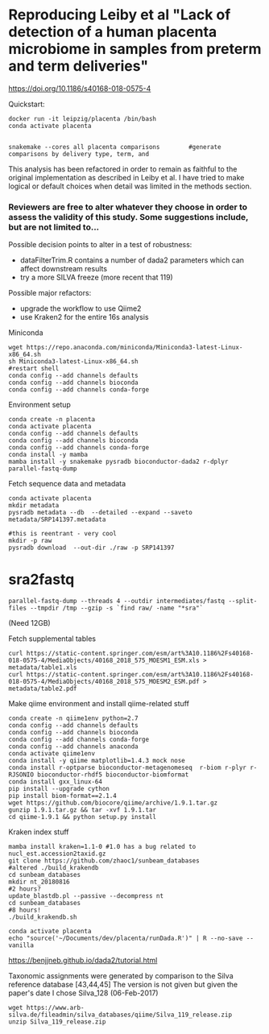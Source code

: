 # Reproducing Leiby et al "Lack of detection of a human placenta microbiome in samples from preterm and term deliveries"
https://doi.org/10.1186/s40168-018-0575-4


Quickstart:
```
docker run -it leipzig/placenta /bin/bash
conda activate placenta


snakemake --cores all placenta comparisons        #generate comparisons by delivery type, term, and 
```

This analysis has been refactored in order to remain as faithful to the original implementation as described in Leiby et al. I have tried to make logical or default choices when detail was limited in the methods section.

### Reviewers are free to alter whatever they choose in order to assess the validity of this study. Some suggestions include, but are not limited to...
Possible decision points to alter in a test of robustness:
- dataFilterTrim.R contains a number of dada2 parameters which can affect downstream results
- try a more SILVA freeze (more recent that 119)

Possible major refactors:
- upgrade the workflow to use Qiime2
- use Kraken2 for the entire 16s analysis


Miniconda
```
wget https://repo.anaconda.com/miniconda/Miniconda3-latest-Linux-x86_64.sh
sh Miniconda3-latest-Linux-x86_64.sh
#restart shell
conda config --add channels defaults
conda config --add channels bioconda
conda config --add channels conda-forge
```

Environment setup
```
conda create -n placenta
conda activate placenta
conda config --add channels defaults
conda config --add channels bioconda
conda config --add channels conda-forge
conda install -y mamba
mamba install -y snakemake pysradb bioconductor-dada2 r-dplyr parallel-fastq-dump
```

Fetch sequence data and metadata
```
conda activate placenta
mkdir metadata
pysradb metadata --db  --detailed --expand --saveto metadata/SRP141397.metadata

#this is reentrant - very cool
mkdir -p raw
pysradb download  --out-dir ./raw -p SRP141397
```

# sra2fastq
```
parallel-fastq-dump --threads 4 --outdir intermediates/fastq --split-files --tmpdir /tmp --gzip -s `find raw/ -name "*sra"`
```
(Need 12GB)

Fetch supplemental tables
```
curl https://static-content.springer.com/esm/art%3A10.1186%2Fs40168-018-0575-4/MediaObjects/40168_2018_575_MOESM1_ESM.xls > metadata/table1.xls
curl https://static-content.springer.com/esm/art%3A10.1186%2Fs40168-018-0575-4/MediaObjects/40168_2018_575_MOESM2_ESM.pdf > metadata/table2.pdf
```

Make qiime environment and install qiime-related stuff
```
conda create -n qiime1env python=2.7
conda config --add channels defaults
conda config --add channels bioconda
conda config --add channels conda-forge
conda config --add channels anaconda
conda activate qiime1env
conda install -y qiime matplotlib=1.4.3 mock nose
conda install r-optparse bioconductor-metagenomeseq  r-biom r-plyr r-RJSONIO bioconductor-rhdf5 bioconductor-biomformat
conda install gxx_linux-64
pip install --upgrade cython
pip install biom-format==2.1.4
wget https://github.com/biocore/qiime/archive/1.9.1.tar.gz
gunzip 1.9.1.tar.gz && tar -xvf 1.9.1.tar
cd qiime-1.9.1 && python setup.py install
```

Kraken index stuff
```
mamba install kraken=1.1-0 #1.0 has a bug related to nucl_est.accession2taxid.gz
git clone https://github.com/zhaoc1/sunbeam_databases
#altered ./build_krakendb
cd sunbeam_databases
mkdir nt_20180816
#2 hours?
update_blastdb.pl --passive --decompress nt
cd sunbeam_databases 
#8 hours!
./build_krakendb.sh
```

```
conda activate placenta
echo "source('~/Documents/dev/placenta/runDada.R')" | R --no-save --vanilla
```

https://benjjneb.github.io/dada2/tutorial.html

Taxonomic assignments were generated by comparison to the Silva reference database [43,44,45]
The version is not given but given the paper's date I chose Silva_128 (06-Feb-2017)

```
wget https://www.arb-silva.de/fileadmin/silva_databases/qiime/Silva_119_release.zip
unzip Silva_119_release.zip
```

